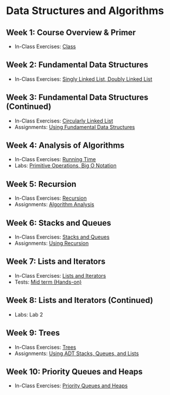 # Data Structures and Algorithms

## Week 1: Course Overview & Primer

- In-Class Exercises: [Class](class)

## Week 2: Fundamental Data Structures

- In-Class Exercises: [Singly Linked List, Doubly Linked List](linked_list)

## Week 3: Fundamental Data Structures (Continued)

- In-Class Exercises: [Circularly Linked List](linked_list)
- Assignments: [Using Fundamental Data Structures](https://github.com/ttran375/comp254-assignment1)

## Week 4: Analysis of Algorithms

- In-Class Exercises: [Running Time](running_time)
- Labs: [Primitive Operations, Big O Notation](https://github.com/ttran375/comp254-lab4)

## Week 5: Recursion

- In-Class Exercises: [Recursion](recursion)
- Assignments: [Algorithm Analysis](https://github.com/ttran375/comp254-assignment2)

## Week 6: Stacks and Queues

- In-Class Exercises: [Stacks and Queues](stacks_queues)
- Assignments: [Using Recursion](https://github.com/ttran375/comp254-assignment3)

## Week 7: Lists and Iterators

- In-Class Exercises: [Lists and Iterators](lists_iterators)
- Tests: [Mid term (Hands-on)](https://github.com/ttran375/comp254-test1)

## Week 8: Lists and Iterators (Continued)

- Labs: Lab 2

## Week 9: Trees

- In-Class Exercises: [Trees](trees)
- Assignments: [Using ADT Stacks, Queues, and Lists](https://github.com/ttran375/comp254-assignment4)

## Week 10: Priority Queues and Heaps

- In-Class Exercises: [Priority Queues and Heaps](priority_queues_heaps)
